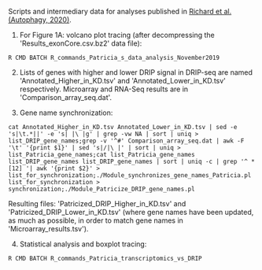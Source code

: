 Scripts and intermediary data for analyses published in [Richard et al. (Autophagy, 2020)](https://pubmed.ncbi.nlm.nih.gov/32686621/).

1. For Figure 1A: volcano plot tracing (after decompressing the 'Results_exonCore.csv.bz2' data file):

``R CMD BATCH R_commands_Patricia_s_data_analysis_November2019``


2. Lists of genes with higher and lower DRIP signal in DRIP-seq are named 'Annotated_Higher_in_KD.tsv' and 'Annotated_Lower_in_KD.tsv' respectively. Microarray and RNA-Seq results are in 'Comparison_array_seq.dat'.

3. Gene name synchronization:

``cat Annotated_Higher_in_KD.tsv Annotated_Lower_in_KD.tsv | sed -e 's|\t.*||' -e 's| |\
|g' | grep -vw NA | sort | uniq > list_DRIP_gene_names;grep -v '^#' Comparison_array_seq.dat | awk -F '\t' '{print $1}' | sed 's|/|\
|' | sort | uniq > list_Patricia_gene_names;cat list_Patricia_gene_names list_DRIP_gene_names list_DRIP_gene_names | sort | uniq -c | grep '^ *[12] '| awk '{print $2}' > list_for_synchronization;./Module_synchronizes_gene_names_Patricia.pl list_for_synchronization > synchronization;./Module_Patricize_DRIP_gene_names.pl``

Resulting files: 'Patricized_DRIP_Higher_in_KD.tsv' and 'Patricized_DRIP_Lower_in_KD.tsv' (where gene names have been updated, as much as possible, in order to match gene names in 'Microarray_results.tsv').

4. Statistical analysis and boxplot tracing:

``R CMD BATCH R_commands_Patricia_transcriptomics_vs_DRIP``
